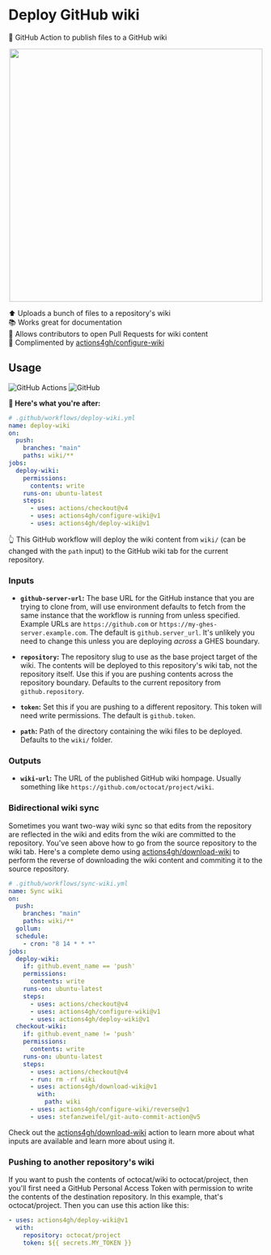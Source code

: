 # Deploy GitHub wiki

🚀 GitHub Action to publish files to a GitHub wiki

<p align=center>
  <img width=500 src="https://i.imgur.com/OrKe4FR.png">
</p>

⬆️ Uploads a bunch of files to a repository's wiki \
📚 Works great for documentation \
🔀 Allows contributors to open Pull Requests for wiki content \
🤝 Complimented by [actions4gh/configure-wiki]

## Usage

![GitHub Actions](https://img.shields.io/static/v1?style=for-the-badge&message=GitHub+Actions&color=2088FF&logo=GitHub+Actions&logoColor=FFFFFF&label=)
![GitHub](https://img.shields.io/static/v1?style=for-the-badge&message=GitHub&color=181717&logo=GitHub&logoColor=FFFFFF&label=)

**🚀 Here's what you're after:**

```yml
# .github/workflows/deploy-wiki.yml
name: deploy-wiki
on:
  push:
    branches: "main"
    paths: wiki/**
jobs:
  deploy-wiki:
    permissions:
      contents: write
    runs-on: ubuntu-latest
    steps:
      - uses: actions/checkout@v4
      - uses: actions4gh/configure-wiki@v1
      - uses: actions4gh/deploy-wiki@v1
```

👆 This GitHub workflow will deploy the wiki content from `wiki/` (can be
changed with the `path` input) to the GitHub wiki tab for the current
repository.

### Inputs

- **`github-server-url`:** The base URL for the GitHub instance that you are
  trying to clone from, will use environment defaults to fetch from the same
  instance that the workflow is running from unless specified. Example URLs are
  `https://github.com` or `https://my-ghes-server.example.com`. The default is
  `github.server_url`. It's unlikely you need to change this unless you are
  deploying _across_ a GHES boundary.

- **`repository`:** The repository slug to use as the base project target of the
  wiki. The contents will be deployed to this repository's wiki tab, not the
  repository itself. Use this if you are pushing contents across the repository
  boundary. Defaults to the current repository from `github.repository`.

- **`token`:** Set this if you are pushing to a different repository. This token
  will need write permissions. The default is `github.token`.

- **`path`:** Path of the directory containing the wiki files to be deployed.
  Defaults to the `wiki/` folder.

### Outputs

- **`wiki-url`:** The URL of the published GitHub wiki hompage. Usually
  something like `https://github.com/octocat/project/wiki`.

### Bidirectional wiki sync

Sometimes you want two-way wiki sync so that edits from the repository are
reflected in the wiki and edits from the wiki are committed to the repository.
You've seen above how to go from the source repository to the wiki tab. Here's a
complete demo using [actions4gh/download-wiki] to perform the reverse of
downloading the wiki content and commiting it to the source repository.

```yml
# .github/workflows/sync-wiki.yml
name: Sync wiki
on:
  push:
    branches: "main"
    paths: wiki/**
  gollum:
  schedule:
    - cron: "8 14 * * *"
jobs:
  deploy-wiki:
    if: github.event_name == 'push'
    permissions:
      contents: write
    runs-on: ubuntu-latest
    steps:
      - uses: actions/checkout@v4
      - uses: actions4gh/configure-wiki@v1
      - uses: actions4gh/deploy-wiki@v1
  checkout-wiki:
    if: github.event_name != 'push'
    permissions:
      contents: write
    runs-on: ubuntu-latest
    steps:
      - uses: actions/checkout@v4
      - run: rm -rf wiki
      - uses: actions4gh/download-wiki@v1
        with:
          path: wiki
      - uses: actions4gh/configure-wiki/reverse@v1
      - uses: stefanzweifel/git-auto-commit-action@v5
```

Check out the [actions4gh/download-wiki] action to learn more about what inputs
are available and learn more about using it.

### Pushing to another repository's wiki

If you want to push the contents of octocat/wiki to octocat/project, then you'll
first need a GitHub Personal Access Token with permission to write the contents
of the destination repository. In this example, that's octocat/project. Then you
can use this action like this:

```yml
- uses: actions4gh/deploy-wiki@v1
  with:
    repository: octocat/project
    token: ${{ secrets.MY_TOKEN }}
```

[actions/configure-pages]: https://github.com/actions/configure-pages
[actions4gh/configure-wiki]: https://github.com/actions/configure-wiki
[actions4gh/download-wiki]: https://github.com/actions/download-wiki
